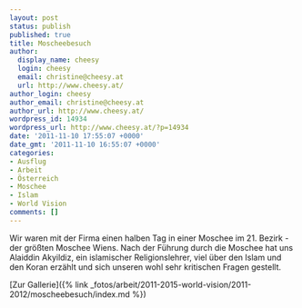 ```yaml
---
layout: post
status: publish
published: true
title: Moscheebesuch
author:
  display_name: cheesy
  login: cheesy
  email: christine@cheesy.at
  url: http://www.cheesy.at/
author_login: cheesy
author_email: christine@cheesy.at
author_url: http://www.cheesy.at/
wordpress_id: 14934
wordpress_url: http://www.cheesy.at/?p=14934
date: '2011-11-10 17:55:07 +0000'
date_gmt: '2011-11-10 16:55:07 +0000'
categories:
- Ausflug
- Arbeit
- Österreich
- Moschee
- Islam
- World Vision
comments: []
---
```

<!--:de-->Wir waren mit der Firma einen halben Tag in einer Moschee im 21. Bezirk - der größten Moschee Wiens. Nach der Führung durch die Moschee hat uns Alaiddin Akyildiz, ein islamischer Religionslehrer, viel über den Islam und den Koran erzählt und sich unseren wohl sehr kritischen Fragen gestellt.
<!--:-->
[Zur Gallerie]({% link _fotos/arbeit/2011-2015-world-vision/2011-2012/moscheebesuch/index.md %})
